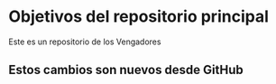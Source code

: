 # Objetivos del repositorio principal

Este es un repositorio de los Vengadores

## Estos cambios son nuevos desde GitHub
